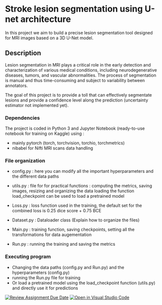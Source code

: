 # Stroke lesion segmentation using U-net architecture

In this project we aim to build a precise lesion segmentation tool designed for MRI images based on a 3D U-Net model.

## Description

Lesion segmentation in MRI plays a critical role in the early detection and characterization of various medical conditions, including neurodegenerative diseases, tumors, and vascular abnormalities. The process of segmentation is manual and thus time-consuming and subject to variability between annotators. 

The goal of this project is to provide a toll that can effectively segmentate lesions and provide a confidence level along the prediction (uncertainty estimator not implemented yet).

### Dependencies

The project is coded in Python 3 and Jupyter Notebook (ready-to-use notebook for training on Kaggle) using :
- mainly pytorch (torch, torchvision, torchio, torchmetrics)
- nibabel for Nifti MRI scans data handling

### File organization

- config.py : here you can modify all the important hyperparameters and the different data paths

- utils.py : file for for practical functions : computing the metrics, saving images, resizing and organizing the data loading
the function load_checkpoint can be used to load a pretrained model

- Loss.py :  loss function used in the training, the default set for the combined loss is 0.25 dice score + 0.75 BCE

- Dataset.py : Dataloader class (Explain how to organize the files)

- Main.py : training function, saving checkpoints, setting all the transformations for data augementation

- Run.py : running the training and saving the metrics

### Executing program

- Changing the data paths (config.py and Run.py) and the hyperparameters (config.py)
- running the Run.py file for training
- Or load a pretrained model using the load_checkpoint function (utils.py) and directly use it for predictions





[![Review Assignment Due Date](https://classroom.github.com/assets/deadline-readme-button-24ddc0f5d75046c5622901739e7c5dd533143b0c8e959d652212380cedb1ea36.svg)](https://classroom.github.com/a/fEFF99tU)
[![Open in Visual Studio Code](https://classroom.github.com/assets/open-in-vscode-718a45dd9cf7e7f842a935f5ebbe5719a5e09af4491e668f4dbf3b35d5cca122.svg)](https://classroom.github.com/online_ide?assignment_repo_id=12937603&assignment_repo_type=AssignmentRepo)
